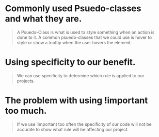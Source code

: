 # Commonly used Psuedo-classes and what they are.

>A Psuedo-Class is what is used to style something when an action is done to it. A common psuedo-classes that we could use is hover to style or show a tooltip when the user hovers the element.

# Using specificity to our benefit.

>We can use specificity to determine which rule is applied to our projects.

# The problem with using !important too much.

>If we use !important too often the specificity of our code will not be accurate to show what rule will be affecting our project.